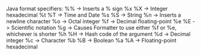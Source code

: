 Java format specifiers:
%% ->	Inserts a % sign
%x %X -> 	Integer hexadecimal
%t %T ->	Time and Date
%s %S ->	String
%n ->	Inserts a newline character
%o ->	Octal integer
%f ->	Decimal floating-point
%e %E ->	Scientific notation
%g ->	Causes Formatter to use either %f or %e, whichever is shorter
%h %H -> Hash code of the argument
%d	-> Decimal integer
%c	-> Character
%b %B -> Boolean
%a %A -> Floating-point hexadecimal